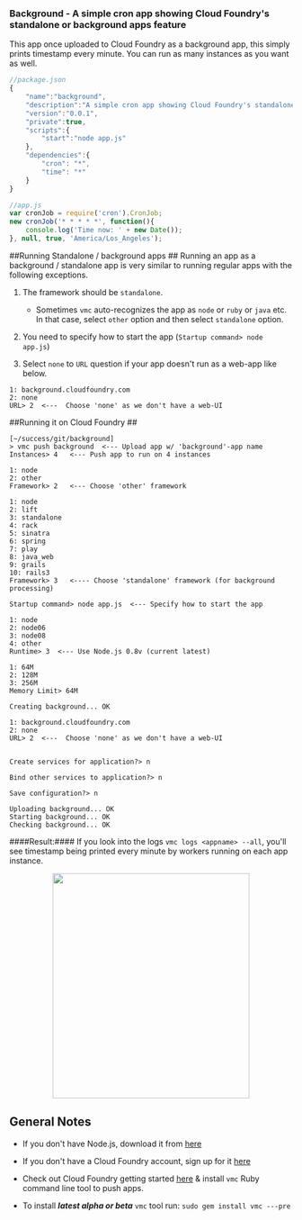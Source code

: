 ### Background - A simple cron app showing Cloud Foundry's standalone or background apps feature ###

This app once uploaded to Cloud Foundry as a background app, this simply prints timestamp every minute. You can run as many instances as you want as well.

```javascript
//package.json
{
    "name":"background",
    "description":"A simple cron app showing Cloud Foundry's standalone or background apps feature",
    "version":"0.0.1",
    "private":true,
    "scripts":{
        "start":"node app.js"
    },
    "dependencies":{
        "cron": "*",
        "time": "*"
    }
}
```


```javascript
//app.js
var cronJob = require('cron').CronJob;
new cronJob('* * * * *', function(){
    console.log('Time now: ' + new Date());
}, null, true, 'America/Los_Angeles');
```

##Running Standalone / background apps ##
Running an app as a background / standalone app is very similar to running regular apps with the following exceptions.

1. The framework should be `standalone`.
   * Sometimes `vmc` auto-recognizes the app as `node` or `ruby` or `java` etc. In that case, select `other` option and then select `standalone` option.

2. You need to specify how to start the app (`Startup command> node app.js`)

3. Select `none` to `URL` question if your app doesn't run as a web-app like below.
```
1: background.cloudfoundry.com
2: none
URL> 2  <---  Choose 'none' as we don't have a web-UI
```


##Running it on Cloud Foundry ##

```
[~/success/git/background]
> vmc push background  <--- Upload app w/ 'background'-app name
Instances> 4   <--- Push app to run on 4 instances

1: node
2: other
Framework> 2   <--- Choose 'other' framework

1: node
2: lift
3: standalone
4: rack
5: sinatra
6: spring
7: play
8: java_web
9: grails
10: rails3
Framework> 3   <---- Choose 'standalone' framework (for background processing)

Startup command> node app.js  <--- Specify how to start the app

1: node
2: node06
3: node08
4: other
Runtime> 3  <--- Use Node.js 0.8v (current latest)

1: 64M
2: 128M
3: 256M
Memory Limit> 64M

Creating background... OK

1: background.cloudfoundry.com
2: none
URL> 2  <---  Choose 'none' as we don't have a web-UI


Create services for application?> n

Bind other services to application?> n

Save configuration?> n

Uploading background... OK
Starting background... OK
Checking background... OK
```

####Result:####
If you look into the logs `vmc logs <appname> --all`, you'll see timestamp being printed every minute by workers running on each app instance.

<p align='center'>
<img src="https://github.com/rajaraodv/background/raw/master/pics/bgResult.png" height="400px" width="350px" />
</p>

## General Notes ####
* If you don't have Node.js, download it from <a href='http://nodejs.org' target='_blank'>here</a>
* If you don't have a Cloud Foundry account, sign up for it <a href='https://my.cloudfoundry.com/signup' target='_blank'>here</a>
* Check out Cloud Foundry getting started <a href='http://docs.cloudfoundry.com/getting-started.html' target='_blank'>here</a> & install `vmc` Ruby command line tool to push apps.

* To install ***latest alpha or beta*** `vmc` tool run: `sudo gem install vmc ---pre`

